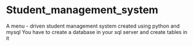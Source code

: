 # Student_management_system
A menu - driven student management system created using python and mysql 
You have to create a database in your sql server and create tables in it

